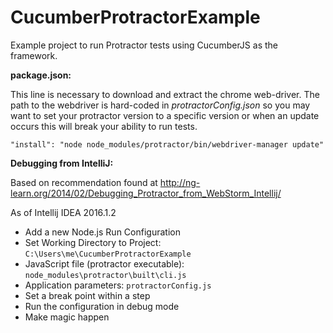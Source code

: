 # CucumberProtractorExample
Example project to run Protractor tests using CucumberJS as the framework.

**package.json:**

This line is necessary to download and extract the chrome web-driver. The path to the webdriver is hard-coded in *protractorConfig.json* so you may want to set your protractor version to a specific version or when an update occurs this will break your ability to run tests.

`"install": "node node_modules/protractor/bin/webdriver-manager update"`

**Debugging from IntelliJ:**

Based on recommendation found at http://ng-learn.org/2014/02/Debugging_Protractor_from_WebStorm_Intellij/

As of Intellij IDEA 2016.1.2
- Add a new Node.js Run Configuration
- Set Working Directory to Project: `C:\Users\me\CucumberProtractorExample`
- JavaScript file (protractor executable): `node_modules\protractor\built\cli.js`
- Application parameters: `protractorConfig.js`
- Set a break point within a step
- Run the configuration in debug mode
- Make magic happen
